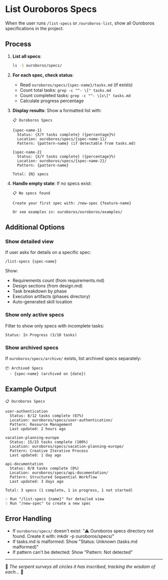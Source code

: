 # List Ouroboros Specs

When the user runs `/list-specs` or `/ouroboros-list`, show all Ouroboros specifications in the project.

## Process

1. **List all specs**:
   ```bash
   ls -1 ouroboros/specs/
   ```

2. **For each spec, check status**:
   - Read `ouroboros/specs/{spec-name}/tasks.md` (if exists)
   - Count total tasks: `grep -c "^- \[" tasks.md`
   - Count completed tasks: `grep -c "^- \[x\]" tasks.md`
   - Calculate progress percentage

3. **Display results**:
   Show a formatted list with:
   ```
   📋 Ouroboros Specs

   {spec-name-1}
     Status: {X/Y tasks complete} ({percentage}%)
     Location: ouroboros/specs/{spec-name-1}/
     Pattern: {pattern-name} (if detectable from tasks.md)

   {spec-name-2}
     Status: {X/Y tasks complete} ({percentage}%)
     Location: ouroboros/specs/{spec-name-2}/
     Pattern: {pattern-name}

   Total: {N} specs
   ```

4. **Handle empty state**:
   If no specs exist:
   ```
   📋 No specs found

   Create your first spec with: /new-spec {feature-name}

   Or see examples in: ouroboros/ouroboros/examples/
   ```

## Additional Options

### Show detailed view
If user asks for details on a specific spec:
```
/list-specs {spec-name}
```

Show:
- Requirements count (from requirements.md)
- Design sections (from design.md)
- Task breakdown by phase
- Execution artifacts (phases directory)
- Auto-generated skill location

### Show only active specs
Filter to show only specs with incomplete tasks:
```
Status: In Progress (3/10 tasks)
```

### Show archived specs
If `ouroboros/specs/archive/` exists, list archived specs separately:
```
📦 Archived Specs
  - {spec-name} (archived on {date})
```

## Example Output

```
📋 Ouroboros Specs

user-authentication
  Status: 8/12 tasks complete (67%)
  Location: ouroboros/specs/user-authentication/
  Pattern: Resource Management
  Last updated: 2 hours ago

vacation-planning-europe
  Status: 15/15 tasks complete (100%)
  Location: ouroboros/specs/vacation-planning-europe/
  Pattern: Creative Iterative Process
  Last updated: 1 day ago

api-documentation
  Status: 0/8 tasks complete (0%)
  Location: ouroboros/specs/api-documentation/
  Pattern: Structured Sequential Workflow
  Last updated: 3 days ago

Total: 3 specs (1 complete, 1 in progress, 1 not started)

💡 Run "/list-specs {name}" for detailed view
💡 Run "/new-spec" to create a new spec
```

## Error Handling

- If `ouroboros/specs/` doesn't exist: "⚠️ Ouroboros specs directory not found. Create it with: mkdir -p ouroboros/specs/"
- If tasks.md is malformed: Show "Status: Unknown (tasks.md malformed)"
- If pattern can't be detected: Show "Pattern: Not detected"

---

🐍 *The serpent surveys all circles it has inscribed, tracking the wisdom of each...* 🐍
